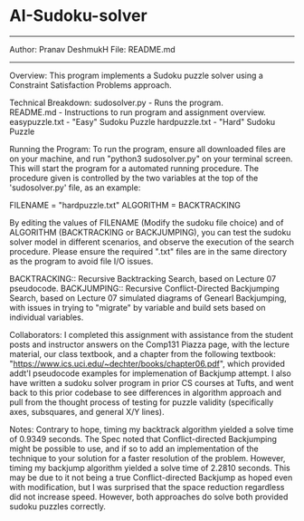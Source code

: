 # AI-Sudoku-solver
**********************************
Author:   Pranav DeshmukH
File:     README.md
**********************************

Overview:
This program implements a Sudoku puzzle solver using a Constraint Satisfaction
Problems approach. 

Technical Breakdown:
sudosolver.py   - Runs the program.  
README.md       - Instructions to run program and assignment overview.
easypuzzle.txt  - "Easy" Sudoku Puzzle
hardpuzzle.txt  - "Hard" Sudoku Puzzle

Running the Program:
To run the program, ensure all downloaded files are on your machine, and run
"python3 sudosolver.py" on your terminal screen. This will start the program
for a automated running procedure. The procedure given is controlled by the two
variables at the top of the 'sudosolver.py' file, as an example:

FILENAME = "hardpuzzle.txt"
ALGORITHM = BACKTRACKING

By editing the values of FILENAME (Modify the sudoku file choice) and of
ALGORITHM (BACKTRACKING or BACKJUMPING), you can test the sudoku solver model in
different scenarios, and observe the execution of the search procedure. Please
ensure the required ".txt" files are in the same directory as the program to
avoid file I/O issues.

BACKTRACKING:: Recursive Backtracking Search, based on Lecture 07 pseudocode.
BACKJUMPING:: Recursive Conflict-Directed Backjumping Search, based on Lecture 
07 simulated diagrams of Genearl Backjumping, with issues in trying to "migrate"
by variable and build sets based on individual variables.

Collaborators:
I completed this assignment with assistance from the student posts and
instructor answers on the Comp131 Piazza page, with the lecture material,
our class textbook, and a chapter from the following textbook:
"https://www.ics.uci.edu/~dechter/books/chapter06.pdf", which provided addt'l
pseudocode examples for implemenation of Backjump attempt. I also have written
a sudoku solver program in prior CS courses at Tufts, and went back to this
prior codebase to see differences in algorithm approach and pull from the
thought process of testing for puzzle validity (specifically axes, subsquares,
and general X/Y lines).

Notes:
Contrary to hope, timing my backtrack algorithm yielded a solve time of
0.9349 seconds. The Spec noted that Conflict-directed Backjumping might be
possible to use, and if so to add an implementation of the technique to your
solution for a faster resolution of the problem. However, timing my backjump
algorithm yielded a solve time of 2.2810 seconds. This may be due to it not
being a true Conflict-directed Backjump as hoped even with modification, but
I was surprised that the space reduction regardless did not increase speed.
However, both approaches do solve both provided sudoku puzzles correctly.
